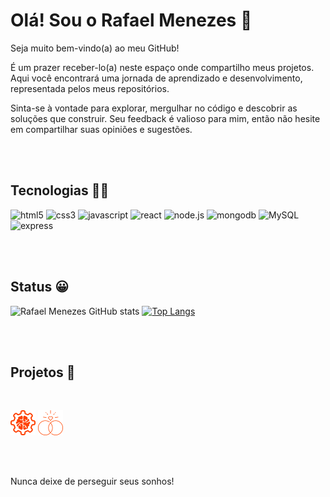 <div flex="row" >

# Olá! Sou o Rafael Menezes 👋

Seja muito bem-vindo(a) ao meu GitHub!

É um prazer receber-lo(a) neste espaço onde compartilho meus projetos. Aqui você encontrará uma jornada de aprendizado e desenvolvimento, representada pelos meus repositórios.

Sinta-se à vontade para explorar, mergulhar no código e descobrir as soluções que construir. Seu feedback é valioso para mim, então não hesite em compartilhar suas opiniões e sugestões.

<br/><br/>


## Tecnologias 👨‍💻

![html5](https://img.shields.io/badge/HTML5-E34F26?style=for-the-badge&logo=html5&logoColor=white) ![css3](https://img.shields.io/badge/CSS3-1572B6?style=for-the-badge&logo=css3&logoColor=white) ![javascript](https://img.shields.io/badge/JavaScript-323330?style=for-the-badge&logo=javascript&logoColor=F7DF1E) ![react](https://img.shields.io/badge/React-20232A?style=for-the-badge&logo=react&logoColor=61DAFB) ![node.js](https://img.shields.io/badge/Node.js-43853D?style=for-the-badge&logo=node.js&logoColor=white) ![mongodb](https://img.shields.io/badge/MongoDB-4EA94B?style=for-the-badge&logo=mongodb&logoColor=white) ![MySQL](https://img.shields.io/badge/MySQL-00000F?style=for-the-badge&logo=mysql&logoColor=white) ![express](https://img.shields.io/badge/Express.js-404D59?style=for-the-badge)

<br/><br/>

## Status 😀


![Rafael Menezes GitHub stats](https://github-readme-stats.vercel.app/api?username=rgmenezes&show_icons=true&theme=transparent&line_height=30)
[![Top Langs](https://github-readme-stats.vercel.app/api/top-langs/?username=rgmenezes&theme=transparent&card_width=467)](https://github.com/rgmenezes/github-readme-stats)

<br/><br/>


## Projetos 🚀

<br/>

[![portfólio](./assets/portfolio.png)](https://rgmenezes.github.io/portfolio/) [![estudos](./assets/divisor-de-salario.png)](https://divisordesalario.netlify.app)

<br/><br/>

Nunca deixe de perseguir seus sonhos!